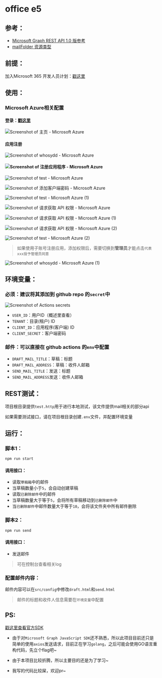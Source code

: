 # office e5

## 参考：

- [Microsoft Graph REST API 1.0 版参考](https://docs.microsoft.com/zh-cn/graph/api/overview?view=graph-rest-1.0)
- [mailFolder 资源类型](https://docs.microsoft.com/zh-cn/graph/api/resources/mailfolder?view=graph-rest-1.0)

## 前提：

加入Microsoft 365 开发人员计划：[戳这里](https://developer.microsoft.com/zh-cn/microsoft-365/dev-program)

## 使用：

### Microsoft Azure相关配置

#### 登录：[戳这里](https://portal.azure.com/#home)

![Screenshot of 主页 - Microsoft Azure](https://raw.githubusercontent.com/whosydd/images-in-one/main/images/202202142011873.jpg)



#### 应用注册

![Screenshot of whosydd - Microsoft Azure](https://raw.githubusercontent.com/whosydd/images-in-one/main/images/202202142016721.jpg)

#### ![Screenshot of 注册应用程序 - Microsoft Azure](https://raw.githubusercontent.com/whosydd/images-in-one/main/images/202202142019665.jpg)

![Screenshot of test - Microsoft Azure](https://raw.githubusercontent.com/whosydd/images-in-one/main/images/202202142022199.jpg)

![Screenshot of 添加客户端密码 - Microsoft Azure](https://raw.githubusercontent.com/whosydd/images-in-one/main/images/202202142025591.jpg)

![Screenshot of test - Microsoft Azure (1)](https://raw.githubusercontent.com/whosydd/images-in-one/main/images/202202142026040.jpg)

![Screenshot of 请求获取 API 权限 - Microsoft Azure](https://raw.githubusercontent.com/whosydd/images-in-one/main/images/202202142030005.jpg)

![Screenshot of 请求获取 API 权限 - Microsoft Azure (1)](https://raw.githubusercontent.com/whosydd/images-in-one/main/images/202202142031852.jpg)

![Screenshot of 请求获取 API 权限 - Microsoft Azure (2)](https://raw.githubusercontent.com/whosydd/images-in-one/main/images/202202142032221.jpg)

![Screenshot of test - Microsoft Azure (2)](https://raw.githubusercontent.com/whosydd/images-in-one/main/images/202202142034488.jpg)

> 如果使用子账号注册应用，添加权限后，需要切换到**管理员**才能点击`代表xxx授予管理员同意`

![Screenshot of whosydd - Microsoft Azure (1)](https://raw.githubusercontent.com/whosydd/images-in-one/main/images/202202142040384.jpg)

## 环境变量：

### 必须：建议将其添加到 github repo 的`secret`中

![Screenshot of Actions secrets](https://raw.githubusercontent.com/whosydd/images-in-one/main/images/202202142049045.jpg)

- `USER_ID`：用户ID（概述里查看）
- `TENANT`：目录(租户) ID
- `CLIENT_ID`：应用程序(客户端) ID
- `CLIENT_SECRET`：客户端密码

### 邮件：可以直接在 github actions 的`env`中配置

- `DRAFT_MAIL_TITLE`：草稿：标题
- `DRAFT_MAIL_ADDRESS`：草稿：收件人邮箱
- `SEND_MAIL_TITLE`：发送：标题
- `SEND_MAIL_ADDRESS`发送：收件人邮箱

## REST测试：

项目根目录提供`test.http`用于进行本地测试，该文件提供mail相关的部分api

如果需要测试接口，请在项目根目录创建`.env`文件，并配置环境变量

## 运行：

### 脚本1：

```sh
npm run start
```

#### 调用接口：

- 读取`草稿箱`中的邮件
- 当草稿数量小于`5`，会自动创建草稿
- 读取`已删除邮件`中的邮件
- 当草稿数量大于等于`5`，会将所有草稿移动到`已删除邮件`中
- 当`已删除邮件`中邮件数量大于等于`10`，会将该文件夹中所有邮件删除

### 脚本2：

```sh
npm run send
```

#### 调用接口：

- 发送邮件

> 可在控制台查看相关log

### 配置邮件内容：

邮件内容可以在`src/config`中修改`draft.html`和`send.html`

> 邮件的标题和收件人信息需要在`环境变量`中配置

## PS:

[戳这里查看官方SDK](https://docs.microsoft.com/zh-cn/graph/sdks/sdk-installation?view=graph-rest-1.0)

- 由于对`Microsoft Graph JavaScript SDK`还不熟悉，所以此项目目前还只是简单的使用`axios`发送请求，目前正在学习`golang`，之后可能会使用GO语言重构代码，先立个flag吧~

- 由于本项目比较折腾，所以主要目的还是为了学习~
- 我写的代码比较屎，欢迎pr~
